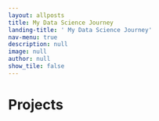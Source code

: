```yaml
---
layout: allposts
title: My Data Science Journey
landing-title: ' My Data Science Journey'
nav-menu: true
description: null
image: null
author: null
show_tile: false
---
```


<h1>Projects</h1>
